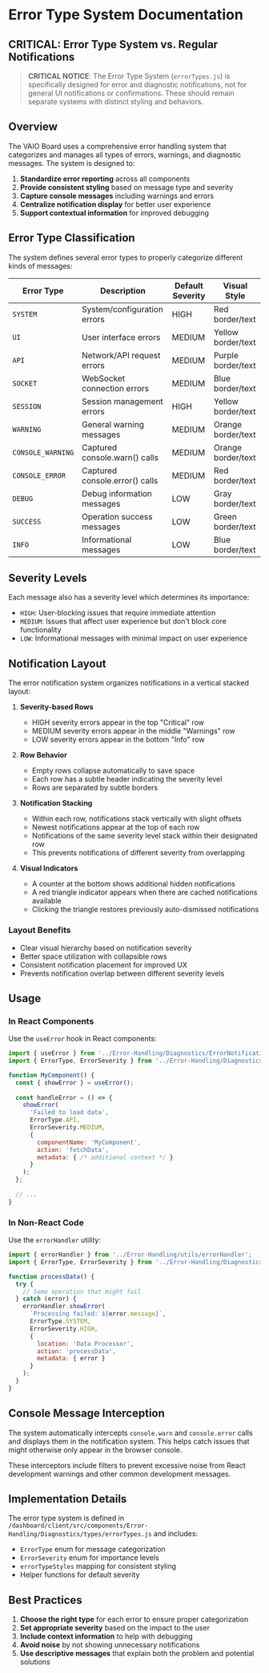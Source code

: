 # Error Type System Documentation

## CRITICAL: Error Type System vs. Regular Notifications

> **CRITICAL NOTICE**: The Error Type System (`errorTypes.js`) is specifically designed for error and diagnostic notifications, not for general UI notifications or confirmations. These should remain separate systems with distinct styling and behaviors.

## Overview

The VAIO Board uses a comprehensive error handling system that categorizes and manages all types of errors, warnings, and diagnostic messages. The system is designed to:

1. **Standardize error reporting** across all components
2. **Provide consistent styling** based on message type and severity
3. **Capture console messages** including warnings and errors
4. **Centralize notification display** for better user experience
5. **Support contextual information** for improved debugging

## Error Type Classification

The system defines several error types to properly categorize different kinds of messages:

| Error Type | Description | Default Severity | Visual Style |
|------------|-------------|-----------------|--------------|
| `SYSTEM` | System/configuration errors | HIGH | Red border/text |
| `UI` | User interface errors | MEDIUM | Yellow border/text |
| `API` | Network/API request errors | MEDIUM | Purple border/text |
| `SOCKET` | WebSocket connection errors | MEDIUM | Blue border/text |
| `SESSION` | Session management errors | HIGH | Yellow border/text |
| `WARNING` | General warning messages | MEDIUM | Orange border/text |
| `CONSOLE_WARNING` | Captured console.warn() calls | MEDIUM | Orange border/text |
| `CONSOLE_ERROR` | Captured console.error() calls | MEDIUM | Red border/text |
| `DEBUG` | Debug information messages | LOW | Gray border/text |
| `SUCCESS` | Operation success messages | LOW | Green border/text |
| `INFO` | Informational messages | LOW | Blue border/text |

## Severity Levels

Each message also has a severity level which determines its importance:

- `HIGH`: User-blocking issues that require immediate attention
- `MEDIUM`: Issues that affect user experience but don't block core functionality
- `LOW`: Informational messages with minimal impact on user experience

## Notification Layout

The error notification system organizes notifications in a vertical stacked layout:

1. **Severity-based Rows**
   - HIGH severity errors appear in the top "Critical" row
   - MEDIUM severity errors appear in the middle "Warnings" row
   - LOW severity errors appear in the bottom "Info" row

2. **Row Behavior**
   - Empty rows collapse automatically to save space
   - Each row has a subtle header indicating the severity level
   - Rows are separated by subtle borders

3. **Notification Stacking**
   - Within each row, notifications stack vertically with slight offsets
   - Newest notifications appear at the top of each row
   - Notifications of the same severity level stack within their designated row
   - This prevents notifications of different severity from overlapping

4. **Visual Indicators**
   - A counter at the bottom shows additional hidden notifications
   - A red triangle indicator appears when there are cached notifications available
   - Clicking the triangle restores previously auto-dismissed notifications

### Layout Benefits

- Clear visual hierarchy based on notification severity
- Better space utilization with collapsible rows
- Consistent notification placement for improved UX
- Prevents notification overlap between different severity levels

## Usage

### In React Components

Use the `useError` hook in React components:

```javascript
import { useError } from '../Error-Handling/Diagnostics/ErrorNotificationSystem';
import { ErrorType, ErrorSeverity } from '../Error-Handling/Diagnostics/types/errorTypes';

function MyComponent() {
  const { showError } = useError();
  
  const handleError = () => {
    showError(
      'Failed to load data', 
      ErrorType.API, 
      ErrorSeverity.MEDIUM,
      {
        componentName: 'MyComponent',
        action: 'fetchData',
        metadata: { /* additional context */ }
      }
    );
  };
  
  // ...
}
```

### In Non-React Code

Use the `errorHandler` utility:

```javascript
import { errorHandler } from '../Error-Handling/utils/errorHandler';
import { ErrorType, ErrorSeverity } from '../Error-Handling/Diagnostics/types/errorTypes';

function processData() {
  try {
    // Some operation that might fail
  } catch (error) {
    errorHandler.showError(
      `Processing failed: ${error.message}`,
      ErrorType.SYSTEM,
      ErrorSeverity.HIGH,
      {
        location: 'Data Processor',
        action: 'processData',
        metadata: { error }
      }
    );
  }
}
```

## Console Message Interception

The system automatically intercepts `console.warn` and `console.error` calls and displays them in the notification system. This helps catch issues that might otherwise only appear in the browser console.

These interceptors include filters to prevent excessive noise from React development warnings and other common development messages.

## Implementation Details

The error type system is defined in `/dashboard/client/src/components/Error-Handling/Diagnostics/types/errorTypes.js` and includes:

- `ErrorType` enum for message categorization
- `ErrorSeverity` enum for importance levels
- `errorTypeStyles` mapping for consistent styling
- Helper functions for default severity

## Best Practices

1. **Choose the right type** for each error to ensure proper categorization
2. **Set appropriate severity** based on the impact to the user
3. **Include context information** to help with debugging
4. **Avoid noise** by not showing unnecessary notifications
5. **Use descriptive messages** that explain both the problem and potential solutions

